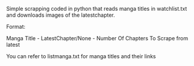 Simple scrapping coded in python that reads manga titles in watchlist.txt and downloads images of the latestchapter.

Format:

Manga Title - LatestChapter/None - Number Of Chapters To Scrape from latest

You can refer to listmanga.txt for manga titles and their links
